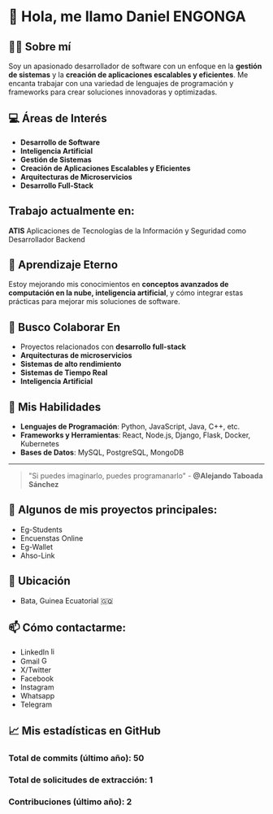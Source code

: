 # 👋 Hola, me llamo Daniel ENGONGA

## 👨‍💻 Sobre mí
Soy un apasionado desarrollador de software con un enfoque en la **gestión de sistemas** y la **creación de aplicaciones escalables y eficientes**. Me encanta trabajar con una variedad de lenguajes de programación y frameworks para crear soluciones innovadoras y optimizadas.

## 💻 Áreas de Interés
- **Desarrollo de Software**
- **Inteligencia Artificial**
- **Gestión de Sistemas**
- **Creación de Aplicaciones Escalables y Eficientes**
- **Arquitecturas de Microservicios**
- **Desarrollo Full-Stack**

## Trabajo actualmente en:
**ATIS** Aplicaciones de Tecnologías de la Información y Seguridad como Desarrollador Backend

## 🌱 Aprendizaje Eterno
Estoy mejorando mis conocimientos en **conceptos avanzados de computación en la nube, inteligencia artificial**, y cómo integrar estas prácticas para mejorar mis soluciones de software.

## 💞️ Busco Colaborar En
- Proyectos relacionados con **desarrollo full-stack**
- **Arquitecturas de microservicios**
- **Sistemas de alto rendimiento**
- **Sistemas de Tiempo Real**
- **Inteligencia Artificial**

## 🚀 Mis Habilidades
- **Lenguajes de Programación**: Python, JavaScript, Java, C++, etc.
- **Frameworks y Herramientas**: React, Node.js, Django, Flask, Docker, Kubernetes
- **Bases de Datos**: MySQL, PostgreSQL, MongoDB

---

> "Si puedes imaginarlo, puedes programanarlo" - **@Alejando Taboada Sánchez**

## 🚀 Algunos de mis proyectos principales:
- Eg-Students
- Encuenstas Online
- Eg-Wallet
- Ahso-Link

## 📍 Ubicación
- Bata, Guinea Ecuatorial 🇬🇶

## 📫 Cómo contactarme:
- LinkedIn
    <a href="https://www.linkedin.com/in/daniel-engonga-m-8031851bb">
      <img src="https://upload.wikimedia.org/wikipedia/commons/c/ca/LinkedIn_logo_initials.png" alt="linkedin" width="15" height="15" />
    </a> 
- Gmail
   <a href="mailto:danielengongamitogoa@gmail.com">
      <img src="https://upload.wikimedia.org/wikipedia/commons/4/4e/Gmail_Icon.png" alt="Gmail" width="15" height="15" />
    </a> 
- X/Twitter
- Facebook
- Instagram
- Whatsapp
- Telegram

## 📈 Mis estadísticas en GitHub

### Total de commits (último año): 50
### Total de solicitudes de extracción: 1
### Contribuciones (último año): 2
